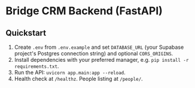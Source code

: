 # Bridge CRM Backend (FastAPI)

## Quickstart
1. Create `.env` from `.env.example` and set `DATABASE_URL` (your Supabase project's Postgres connection string) and optional `CORS_ORIGINS`.
2. Install dependencies with your preferred manager, e.g. `pip install -r requirements.txt`.
3. Run the API: `uvicorn app.main:app --reload`.
4. Health check at `/healthz`. People listing at `/people/`.